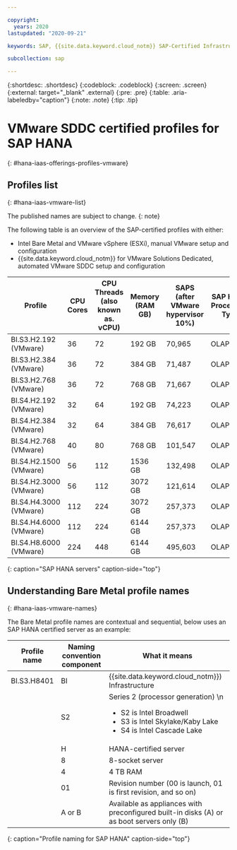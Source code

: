 ```yaml
---

copyright:
  years: 2020
lastupdated: "2020-09-21"

keywords: SAP, {{site.data.keyword.cloud_notm}} SAP-Certified Infrastructure, {{site.data.keyword.ibm_cloud_sap}}, SAP Workloads

subcollection: sap

---
```


{:shortdesc: .shortdesc}
{:codeblock: .codeblock}
{:screen: .screen}
{:external: target="_blank" .external}
{:pre: .pre}
{:table: .aria-labeledby="caption"}
{:note: .note}
{:tip: .tip}

# VMware SDDC certified profiles for SAP HANA
{: #hana-iaas-offerings-profiles-vmware}

## Profiles list
{: #hana-iaas-vmware-list}

The published names are subject to change.
{: note}

The following table is an overview of the SAP-certified profiles with either:
- Intel Bare Metal and VMware vSphere (ESXi), manual VMware setup and configuration
- {{site.data.keyword.cloud_notm}} for VMware Solutions Dedicated, automated VMware SDDC setup and configuration


| **Profile** | **CPU Cores** | **CPU Threads (also known as. vCPU)** | **Memory (RAM GB)** | **SAPS  (after VMware hypervisor 10%)** | **SAP HANA Processing Type** |
| --- | --- | --- | --- | --- | --- |
| BI.S3.H2.192 (VMware) | 36 | 72 | 192 GB | 70,965 | OLAP/OLTP |
| BI.S3.H2.384 (VMware) | 36 | 72 | 384 GB | 71,487 | OLAP/OLTP |
| BI.S3.H2.768 (VMware) | 36 | 72 | 768 GB | 71,667 | OLAP/OLTP |
| BI.S4.H2.192 (VMware) | 32 | 64 | 192 GB | 74,223 | OLAP/OLTP |
| BI.S4.H2.384 (VMware) | 32 | 64 | 384 GB | 76,617 | OLAP/OLTP |
| BI.S4.H2.768 (VMware) | 40 | 80 | 768 GB | 101,547 | OLAP/OLTP |
| BI.S4.H2.1500 (VMware) | 56 | 112 | 1536 GB | 132,498 | OLAP/OLTP |
| BI.S4.H2.3000 (VMware) | 56 | 112 | 3072 GB | 121,614 | OLAP/OLTP |
| BI.S4.H4.3000 (VMware) | 112 | 224 | 3072 GB | 257,373 | OLAP/OLTP |
| BI.S4.H4.6000 (VMware) | 112 | 224 | 6144 GB | 257,373 | OLAP/OLTP |
| BI.S4.H8.6000 (VMware) | 224 | 448 | 6144 GB | 495,603 | OLAP/OLTP |
{: caption="SAP HANA servers" caption-side="top"}


## Understanding Bare Metal profile names
{: #hana-iaas-vmware-names}

The Bare Metal profile names are contextual and sequential, below uses an SAP HANA certified server as an example:

| Profile name | Naming convention component | What it means |
| --- | --- | --- |
| BI.S3.H8401 | BI | {{site.data.keyword.cloud_notm}}) Infrastructure |
| | S2 | Series 2 (processor generation)  \n <ul><li>S2 is Intel Broadwell</li><li>S3 is Intel Skylake/Kaby Lake</li><li>S4 is Intel Cascade Lake</li></ul> |
| | H | HANA-certified server |
| | 8 | 8-socket server |
| | 4 | 4 TB RAM |
| | 01 | Revision number (00 is launch, 01 is first revision, and so on) |
| | A or B | Available as appliances with preconfigured built-in disks (A) or as boot servers only (B) |
{: caption="Profile naming for SAP HANA" caption-side="top"}
